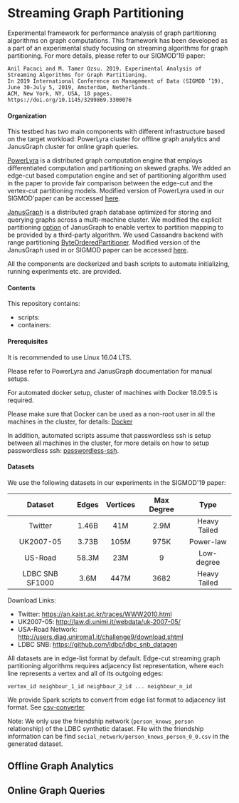 # Streaming Graph Partitioning

Experimental framework for performance analysis of graph partitioning algorithms on graph computations. This framework has been developed as a part of an experimental study focusing on streaming algorithms for graph partitioning. For more details, please refer to our SIGMOD'19 paper:

```
Anil Pacaci and M. Tamer Özsu. 2019. Experimental Analysis of Streaming Algorithms for Graph Partitioning. 
In 2019 International Conference on Management of Data (SIGMOD ’19), 
June 30-July 5, 2019, Amsterdam, Netherlands. 
ACM, New York, NY, USA, 18 pages. https://doi.org/10.1145/3299869.3300076
```

####  Organization

This testbed has two main components with different infrastructure based on the target workload: PowerLyra cluster for offline graph analytics and JanusGraph cluster for online graph queries.

[PowerLyra](https://github.com/realstolz/powerlyra) is a distributed graph computation engine that employs differentiated computation and partitioning on skewed graphs. We added an edge-cut based computation engine and set of partitioning algorithm used in the paper to provide fair comparison between the edge-cut and the vertex-cut partitioning models. Modified version of PowerLyra used in our SIGMOD'paper can be accessed [here](https://github.com/anilpacaci/powerlyra).

[JanusGraph](https://janusgraph.org/) is a distributed graph database optimized for storing and querying graphs across a multi-machine cluster. We modified the explicit partitioning [option](https://docs.janusgraph.org/latest/graph-partitioning.html) of JanusGraph to enable vertex to partition mapping to be provided by a third-party algorithm. We used Cassandra backend with range partitioning [ByteOrderedPartitioner](https://docs.datastax.com/en/archived/cassandra/2.1/cassandra/architecture/architecturePartitionerBOP_c.html). Modified version of the JanusGraph used in or SIGMOD paper can be accessed [here](https://github.com/anilpacaci/janusgraph).

All the components are dockerized and bash scripts to automate initializing, running experiments etc. are provided.

#### Contents

This repository contains:

- scripts:
- containers:


#### Prerequisites

It is recommended to use Linux 16.04 LTS.

Please refer to PowerLyra and JanusGraph documentation for manual setups.

For automated docker setup, cluster of machines with Docker 18.09.5 is required.

Please make sure that Docker can be used as a non-root user in all the machines in the cluster, for details: [Docker](https://docs.docker.com/install/linux/linux-postinstall/#manage-docker-as-a-non-root-user) 

In addition, automated scripts assume that passwordless ssh is setup between all machines in the cluster, for more details on how to setup passwordless ssh: [passwordless-ssh](http://www.linuxproblem.org/art_9.html).

#### Datasets

We use the following datasets in our experiments in the SIGMOD'19 paper:

|  Dataset  | Edges | Vertices | Max Degree |     Type     |
|:---------:|:-----:|:--------:|:----------:|:------------:|
|  Twitter  | 1.46B |    41M   |    2.9M    | Heavy Tailed |
| UK2007-05 | 3.73B |   105M   |    975K    |   Power-law  |
|  US-Road  | 58.3M |    23M   |      9     |  Low-degree  |
|  LDBC SNB SF1000 |  3.6M |   447M   |    3682    | Heavy Tailed |


Download Links:
  - Twitter: https://an.kaist.ac.kr/traces/WWW2010.html
  - UK2007-05: http://law.di.unimi.it/webdata/uk-2007-05/
  - USA-Road Network: http://users.diag.uniroma1.it/challenge9/download.shtml
  - LDBC SNB: https://github.com/ldbc/ldbc_snb_datagen

All datasets are in edge-list format by default. Edge-cut streaming graph partitioning algorithms requires adjacency list representation, where each line represents a vertex and all of its outgoing edges:

`vertex_id neighbour_1_id neighbour_2_id ... neighbour_n_id`

We provide Spark scripts to convert from edge list format to adjacency list format. See [csv-converter](https://github.com/anilpacaci/streaming-graph-partitioning/tree/master/csv-converter)

Note: We only use the friendship network (`person_knows_person` relationship) of the LDBC synthetic dataset. File with the friendship information can be find `social_network/person_knows_person_0_0.csv` in the generated dataset.

## Offline Graph Analytics


## Online Graph Queries
